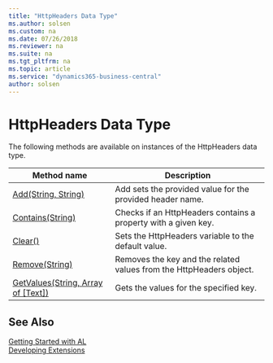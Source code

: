 ```yaml
---
title: "HttpHeaders Data Type"
ms.author: solsen
ms.custom: na
ms.date: 07/26/2018
ms.reviewer: na
ms.suite: na
ms.tgt_pltfrm: na
ms.topic: article
ms.service: "dynamics365-business-central"
author: solsen
---
```

[//]: # (START>DO_NOT_EDIT)
[//]: # (IMPORTANT:Do not edit any of the content between here and the END>DO_NOT_EDIT.)
[//]: # (Any modifications should be made in the .resx files in the ModernDev repo.)
# HttpHeaders Data Type



The following methods are available on instances of the HttpHeaders data type.

|Method name|Description|
|-----------|-----------|
|[Add(String, String)](httpheaders-add-method.md)|Add sets the provided value for the provided header name.|
|[Contains(String)](httpheaders-contains-method.md)|Checks if an HttpHeaders contains a property with a given key.|
|[Clear()](httpheaders-clear-method.md)|Sets the HttpHeaders variable to the default value.|
|[Remove(String)](httpheaders-remove-method.md)|Removes the key and the related values from the HttpHeaders object.|
|[GetValues(String, Array of [Text])](httpheaders-getvalues-method.md)|Gets the values for the specified key.|

[//]: # (IMPORTANT: END>DO_NOT_EDIT)
## See Also
[Getting Started with AL](../devenv-get-started.md)  
[Developing Extensions](../devenv-dev-overview.md)  